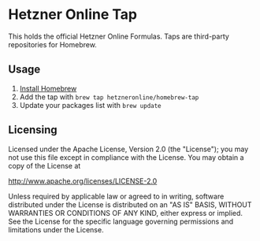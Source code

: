 <!--
Copyright 2019 Hetzner Online GmbH

SPDX-License-Identifier: Apache-2.0
-->

# Hetzner Online Tap

This holds the official Hetzner Online Formulas. Taps are third-party repositories for Homebrew.

## Usage

1. [Install Homebrew](https://docs.brew.sh/Installation)
2. Add the tap with `brew tap hetzneronline/homebrew-tap`
3. Update your packages list with `brew update`

## Licensing

Licensed under the Apache License, Version 2.0 (the "License");
you may not use this file except in compliance with the License.
You may obtain a copy of the License at

   http://www.apache.org/licenses/LICENSE-2.0

Unless required by applicable law or agreed to in writing, software
distributed under the License is distributed on an "AS IS" BASIS,
WITHOUT WARRANTIES OR CONDITIONS OF ANY KIND, either express or implied.
See the License for the specific language governing permissions and
limitations under the License.
